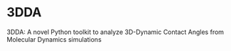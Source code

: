 # 3DDA
3DDA: A novel Python toolkit to analyze 3D-Dynamic Contact Angles from Molecular Dynamics simulations
